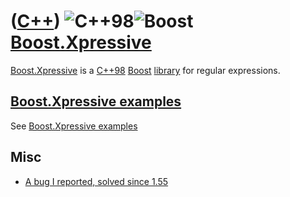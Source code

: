 # ([C++](Cpp.md)) ![C++98](PicCpp98.png)![Boost](PicBoost.png) [Boost.Xpressive](CppBoostXpressive.md)

[Boost.Xpressive](CppBoostXpressive.md) is a [C++98](Cpp98.md)
[Boost](CppBoost.md) [library](CppLibrary.md) for regular expressions.

## [Boost.Xpressive examples](https://github.com/richelbilderbeek/boost_xpressive_examples)

See [Boost.Xpressive examples](https://github.com/richelbilderbeek/boost_xpressive_examples)

## Misc

 * [A bug I reported, solved since 1.55](https://svn.boost.org/trac/boost/ticket/8843)
